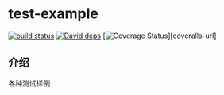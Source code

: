 # test-example

[![build status][travis-image]][travis-url]
[![David deps][david-image]][david-url]
[![Coverage Status][coveralls-image]][coveralls-url]

[travis-image]: https://travis-ci.org/jackhutu/test-example.svg
[travis-url]: https://travis-ci.org/jackhutu/test-example

[david-image]: https://david-dm.org/jackhutu/test-example.svg
[david-url]: https://david-dm.org/jackhutu/test-example

[coveralls-image]: https://coveralls.io/repos/jackhutu/test-example/badge.svg?branch=master&service=github
[david-url]: https://coveralls.io/github/jackhutu/test-example?branch=master

## 介绍
各种测试样例	
